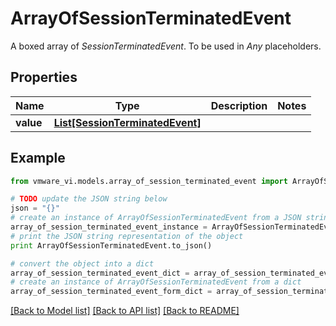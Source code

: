 # ArrayOfSessionTerminatedEvent

A boxed array of *SessionTerminatedEvent*. To be used in *Any* placeholders. 

## Properties
Name | Type | Description | Notes
------------ | ------------- | ------------- | -------------
**value** | [**List[SessionTerminatedEvent]**](SessionTerminatedEvent.md) |  | 

## Example

```python
from vmware_vi.models.array_of_session_terminated_event import ArrayOfSessionTerminatedEvent

# TODO update the JSON string below
json = "{}"
# create an instance of ArrayOfSessionTerminatedEvent from a JSON string
array_of_session_terminated_event_instance = ArrayOfSessionTerminatedEvent.from_json(json)
# print the JSON string representation of the object
print ArrayOfSessionTerminatedEvent.to_json()

# convert the object into a dict
array_of_session_terminated_event_dict = array_of_session_terminated_event_instance.to_dict()
# create an instance of ArrayOfSessionTerminatedEvent from a dict
array_of_session_terminated_event_form_dict = array_of_session_terminated_event.from_dict(array_of_session_terminated_event_dict)
```
[[Back to Model list]](../README.md#documentation-for-models) [[Back to API list]](../README.md#documentation-for-api-endpoints) [[Back to README]](../README.md)


